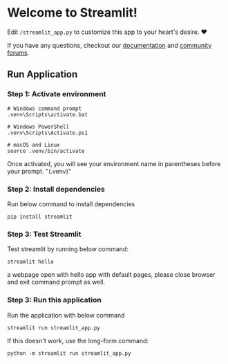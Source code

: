 # Welcome to Streamlit!

Edit `/streamlit_app.py` to customize this app to your heart's desire. :heart:

If you have any questions, checkout our [documentation](https://docs.streamlit.io) and [community
forums](https://discuss.streamlit.io).
## Run Application
### Step 1: Activate environment
```
# Windows command prompt
.venv\Scripts\activate.bat

# Windows PowerShell
.venv\Scripts\Activate.ps1

# macOS and Linux
source .venv/bin/activate
```
Once activated, you will see your environment name in parentheses before your prompt. "(.venv)"

### Step 2: Install dependencies

Run below command to install dependencies

`pip install streamlit`

### Step 3: Test Streamlit

Test streamlit by running below command:

`streamlit hello`

a webpage open with hello app with default pages, please close browser and exit command prompt as well.

### Step 3: Run this application

Run the application with below command

`streamlit run streamlit_app.py`

If this doesn't work, use the long-form command:

`python -m streamlit run streamlit_app.py`